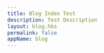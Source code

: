 ```yaml
---
title: Blog Index Test
description: Test Description
layout: blog.hbs
permalink: false
appName: blog
---
```


